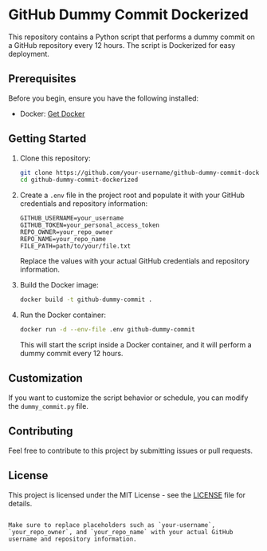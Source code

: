 
# GitHub Dummy Commit Dockerized

This repository contains a Python script that performs a dummy commit on a GitHub repository every 12 hours. The script is Dockerized for easy deployment.

## Prerequisites

Before you begin, ensure you have the following installed:

- Docker: [Get Docker](https://docs.docker.com/get-docker/)

## Getting Started

1. Clone this repository:

   ```bash
   git clone https://github.com/your-username/github-dummy-commit-dockerized.git
   cd github-dummy-commit-dockerized
   ```

2. Create a `.env` file in the project root and populate it with your GitHub credentials and repository information:

   ```dotenv
   GITHUB_USERNAME=your_username
   GITHUB_TOKEN=your_personal_access_token
   REPO_OWNER=your_repo_owner
   REPO_NAME=your_repo_name
   FILE_PATH=path/to/your/file.txt
   ```

   Replace the values with your actual GitHub credentials and repository information.

3. Build the Docker image:

   ```bash
   docker build -t github-dummy-commit .
   ```

4. Run the Docker container:

   ```bash
   docker run -d --env-file .env github-dummy-commit
   ```

   This will start the script inside a Docker container, and it will perform a dummy commit every 12 hours.

## Customization

If you want to customize the script behavior or schedule, you can modify the `dummy_commit.py` file.

## Contributing

Feel free to contribute to this project by submitting issues or pull requests.

## License

This project is licensed under the MIT License - see the [LICENSE](LICENSE) file for details.
```

Make sure to replace placeholders such as `your-username`, `your_repo_owner`, and `your_repo_name` with your actual GitHub username and repository information. 
